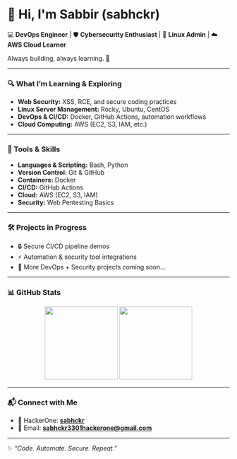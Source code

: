 # 👋 Hi, I'm Sabbir (sabhckr)  

💻 **DevOps Engineer** | 🛡️ **Cybersecurity Enthusiast** | 🐧 **Linux Admin** | ☁️ **AWS Cloud Learner**  

Always building, always learning. 🚀  

---

### 🔍 What I’m Learning & Exploring  
- **Web Security:** XSS, RCE, and secure coding practices  
- **Linux Server Management:** Rocky, Ubuntu, CentOS  
- **DevOps & CI/CD:** Docker, GitHub Actions, automation workflows  
- **Cloud Computing:** AWS (EC2, S3, IAM, etc.)  

---

### 🧰 Tools & Skills  
- **Languages & Scripting:** Bash, Python  
- **Version Control:** Git & GitHub  
- **Containers:** Docker  
- **CI/CD:** GitHub Actions  
- **Cloud:** AWS (EC2, S3, IAM)  
- **Security:** Web Pentesting Basics  

---

### 🛠 Projects in Progress  
- 🔒 Secure CI/CD pipeline demos  
- ⚡ Automation & security tool integrations  
- 🌱 More DevOps + Security projects coming soon...  

---

### 📊 GitHub Stats  
<p align="center">
  <img src="https://github-readme-stats.vercel.app/api?username=sabhckr&show_icons=true&theme=tokyonight" height="165"/>
  <img src="https://github-readme-stats.vercel.app/api/top-langs/?username=sabhckr&layout=compact&theme=tokyonight" height="165"/>
</p>

---

### 📬 Connect with Me  
- 🔗 HackerOne: **[sabhckr](https://hackerone.com/sabhckr)**  
- 📧 Email: **sabhckr3301hackerone@gmail.com**  

---

✨ _“Code. Automate. Secure. Repeat.”_  
